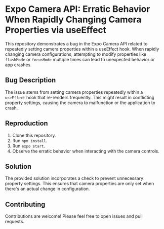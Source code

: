 # Expo Camera API: Erratic Behavior When Rapidly Changing Camera Properties via useEffect

This repository demonstrates a bug in the Expo Camera API related to repeatedly setting camera properties within a useEffect hook.  When rapidly changing camera configurations, attempting to modify properties like `flashMode` or `focusMode` multiple times can lead to unexpected behavior or app crashes.

## Bug Description

The issue stems from setting camera properties repeatedly within a `useEffect` hook that re-renders frequently.  This might result in conflicting property settings, causing the camera to malfunction or the application to crash.

## Reproduction

1. Clone this repository.
2. Run `npm install`.
3. Run `expo start`.
4. Observe the erratic behavior when interacting with the camera controls.

## Solution

The provided solution incorporates a check to prevent unnecessary property settings.  This ensures that camera properties are only set when there's an actual change in configuration.

## Contributing

Contributions are welcome! Please feel free to open issues and pull requests.